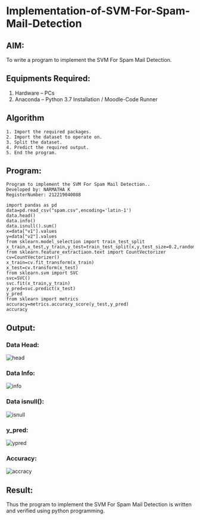 # Implementation-of-SVM-For-Spam-Mail-Detection

## AIM:
To write a program to implement the SVM For Spam Mail Detection.

## Equipments Required:
1. Hardware – PCs
2. Anaconda – Python 3.7 Installation / Moodle-Code Runner

## Algorithm
```
1. Import the required packages.
2. Import the dataset to operate on.
3. Split the dataset.
4. Predict the required output.
5. End the program.
```

## Program:
```
Program to implement the SVM For Spam Mail Detection..
Developed by: NARMATHA K
RegisterNumber: 212219040088

import pandas as pd
data=pd.read_csv("spam.csv",encoding='latin-1')
data.head()
data.info()
data.isnull().sum()
x=data["v1"].values
y=data["v2"].values
from sklearn.model_selection import train_test_split
x_train,x_test,y_train,y_test=train_test_split(x,y,test_size=0.2,random_state=0)
from sklearn.feature_extractiaon.text import CountVectorizer
cv=CountVectorizer()
x_train=cv.fit_transform(x_train)
x_test=cv.transform(x_test)
from sklearn.svm import SVC
svc=SVC()
svc.fit(x_train,y_train)
y_pred=svc.predict(x_test)
y_pred
from sklearn import metrics
accuracy=metrics.accuracy_score(y_test,y_pred)
accuracy
```

## Output:
### Data Head:
![head](https://user-images.githubusercontent.com/93427208/173846588-8b6564a7-5154-4768-8392-d7e73101f989.png)

### Data Info:
![info](https://user-images.githubusercontent.com/93427208/173846683-02ba0f71-d91f-4b25-bfd0-567c99c1a53f.png)

### Data isnull():
![isnull](https://user-images.githubusercontent.com/93427208/173846738-9177ccfc-1f83-41e6-829f-45970c7ad578.png)

### y_pred:
![ypred](https://user-images.githubusercontent.com/93427208/173846832-fe73c991-28a1-44e1-9397-fc7bdff02b88.png)

### Accuracy:
![accracy](https://user-images.githubusercontent.com/93427208/173846885-378f6ef8-4913-4bd1-a146-7a72d0c72d19.png)


## Result:
Thus the program to implement the SVM For Spam Mail Detection is written and verified using python programming.
